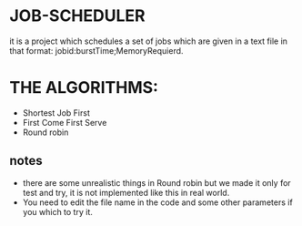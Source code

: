 # JOB-SCHEDULER
it is a project which schedules a set of jobs which are given in a text file in that format:
  jobid:burstTime;MemoryRequierd.
# THE ALGORITHMS:
* Shortest Job First
* First Come First Serve
* Round robin

## notes
* there are some unrealistic things in Round robin but we made it only for test and try, it is not implemented like this in real world.
* You need to edit the file name in the code and some other parameters if you which to try it.

